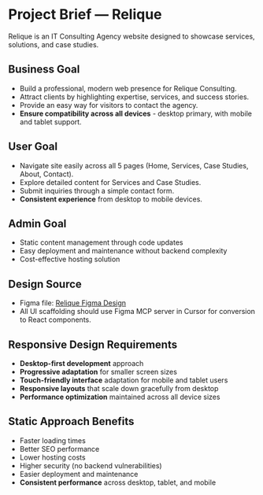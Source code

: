# Project Brief — Relique

Relique is an IT Consulting Agency website designed to showcase services, solutions, and case studies.  

## Business Goal
- Build a professional, modern web presence for Relique Consulting.
- Attract clients by highlighting expertise, services, and success stories.
- Provide an easy way for visitors to contact the agency.
- **Ensure compatibility across all devices** - desktop primary, with mobile and tablet support.

## User Goal
- Navigate site easily across all 5 pages (Home, Services, Case Studies, About, Contact).
- Explore detailed content for Services and Case Studies.
- Submit inquiries through a simple contact form.
- **Consistent experience** from desktop to mobile devices.

## Admin Goal
- Static content management through code updates
- Easy deployment and maintenance without backend complexity
- Cost-effective hosting solution

## Design Source
- Figma file: [Relique Figma Design](https://www.figma.com/design/L1GdYtN5L0XWsZ6erLl6pu/Relique?node-id=1-3&t=xc5FNYIWzVJqlpYw-4)
- All UI scaffolding should use Figma MCP server in Cursor for conversion to React components.

## Responsive Design Requirements
- **Desktop-first development** approach
- **Progressive adaptation** for smaller screen sizes
- **Touch-friendly interface** adaptation for mobile and tablet users
- **Responsive layouts** that scale down gracefully from desktop
- **Performance optimization** maintained across all device sizes

## Static Approach Benefits
- Faster loading times
- Better SEO performance
- Lower hosting costs
- Higher security (no backend vulnerabilities)
- Easier deployment and maintenance
- **Consistent performance** across desktop, tablet, and mobile
